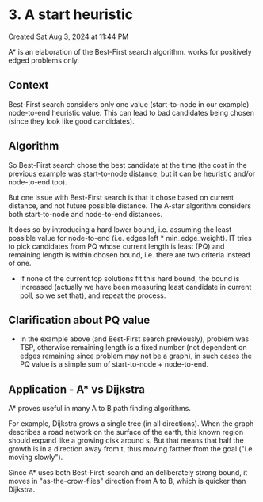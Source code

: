 # 3. A start heuristic
Created Sat Aug 3, 2024 at 11:44 PM

A\* is an elaboration of the Best-First search algorithm. works for positively edged problems only.

## Context
Best-First search considers only one value (start-to-node in our example) node-to-end heuristic value. This can lead to bad candidates being chosen (since they look like good candidates).


## Algorithm
So Best-First search chose the best candidate at the time (the cost in the previous example was start-to-node distance, but it can be heuristic and/or node-to-end too).

But one issue with Best-First search is that it chose based on current distance, and not future possible distance. The A-star algorithm considers both start-to-node and node-to-end distances.

It does so by introducing a hard lower bound, i.e. assuming the least possible value for node-to-end (i.e. edges left \* min_edge_weight). IT tries to pick candidates from PQ whose current length is least (PQ) and remaining length is within chosen bound, i.e. there are two criteria instead of one.
- If none of the current top solutions fit this hard bound, the bound is increased (actually we have been measuring least candidate in current poll, so we set that), and repeat the process.

## Clarification about PQ value
- In the example above (and Best-First search previously), problem was TSP, otherwise remaining length is a fixed number (not dependent on edges remaining since problem may not be a graph), in such cases the PQ value is a simple sum of start-to-node + node-to-end.

## Application - A\* vs Dijkstra
A\* proves useful in many A to B path finding algorithms.

For example, Dijkstra grows a single tree (in all directions). When the graph describes a road network on the surface of the earth, this known region should expand like a growing disk around s. But that means that half the growth is in a direction away from t, thus moving farther from the goal ("i.e. moving slowly").

Since A\* uses both Best-First-search and an deliberately strong bound, it moves in "as-the-crow-flies" direction from A to B, which is quicker than Dijkstra.